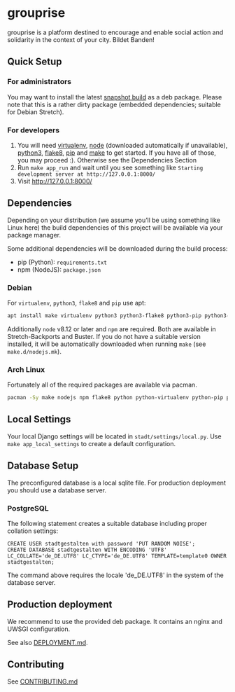 # grouprise

grouprise is a platform destined to encourage and enable social action and solidarity in the context of your city. Bildet Banden!

## Quick Setup

### For administrators
You may want to install the latest [snapshot build](https://git.hack-hro.de/stadtgestalten/stadtgestalten/builds/artifacts/master/raw/build/debian/export/stadtgestalten.deb?job=deb-package) as a deb package. Please note that this is a rather dirty package (embedded dependencies; suitable for Debian Stretch).

### For developers
1. You will need [virtualenv](https://virtualenv.pypa.io/en/stable/), [node](https://nodejs.org/en/) (downloaded automatically if unavailable), [python3](https://www.python.org/), [flake8](http://flake8.pycqa.org/en/latest/), [pip](https://pip.pypa.io/en/stable/) and [make](https://www.gnu.org/software/make/) to get started. If you have all of those, you may proceed :). Otherwise see the Dependencies Section
2. Run `make app_run` and wait until you see something like `Starting development server at http://127.0.0.1:8000/`
3. Visit http://127.0.0.1:8000/

## Dependencies

Depending on your distribution (we assume you’ll be using something like Linux here) the build dependencies of this project will be available via your package manager.

Some additional dependencies will be downloaded during the build process:

* pip (Python): `requirements.txt`
* npm (NodeJS): `package.json`

### Debian
For `virtualenv`, `python3`, `flake8` and `pip` use apt:
```sh
apt install make virtualenv python3 python3-flake8 python3-pip python3-sphinx python3-recommonmark
```

Additionally `node` v8.12 or later and `npm` are required.  Both are available in Stretch-Backports and Buster.  If you do not have a suitable version installed, it will be automatically downloaded when running `make` (see `make.d/nodejs.mk`).

### Arch Linux
Fortunately all of the required packages are available via pacman.
```sh
pacman -Sy make nodejs npm flake8 python python-virtualenv python-pip python-sphinx python-recommonmark
```


## Local Settings

Your local Django settings will be located in `stadt/settings/local.py`. Use `make app_local_settings` to create a default configuration. 


## Database Setup

The preconfigured database is a local sqlite file.
For production deployment you should use a database server.

### PostgreSQL

The following statement creates a suitable database including proper collation settings:

    CREATE USER stadtgestalten with password 'PUT RANDOM NOISE';
    CREATE DATABASE stadtgestalten WITH ENCODING 'UTF8' LC_COLLATE='de_DE.UTF8' LC_CTYPE='de_DE.UTF8' TEMPLATE=template0 OWNER stadtgestalten;

The command above requires the locale 'de_DE.UTF8' in the system of the database server.


## Production deployment

We recommend to use the provided deb package. It contains an nginx and UWSGI configuration.

See also [DEPLOYMENT.md](./docs/deployment/DEPLOYMENT.md).


## Contributing

See [CONTRIBUTING.md](./CONTRIBUTING.md)
